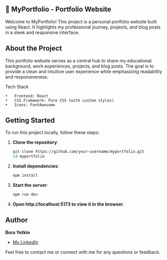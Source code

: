 ## 📄 MyPortfolio - Portfolio Website

Welcome to MyPortfolio! This project is a personal portfolio website built using React. It highlights my professional journey, projects, and blog posts in a sleek and responsive interface.

## About the Project

This portfolio website serves as a central hub to share my educational background, work experiences, projects, and blog posts. The goal is to provide a clean and intuitive user experience while emphasizing readability and responsiveness.

Tech Stack

	•	Frontend: React
	•	CSS Framework: Pure CSS (with custom styles)
	•	Icons: FontAwesome

## Getting Started

To run this project locally, follow these steps:

1. **Clone the repository**:
	```bash
	git clone https://github.com/your-username/myportfolio.git
	cd myportfolio

2. **Install dependencies**:
	```bash
	npm install


4. **Start the server**:
	```bash
	npm run dev

5. **Open http://localhost:5173 to view it in the browser**.


## Author

**Bora Yetkin**

- [My LinkedIn](https://linkedin.com/in/bora-yetkin)

Feel free to contact me or connect with me for any questions or feedback.
